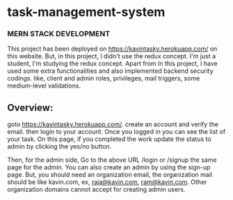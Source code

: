 # task-management-system

### MERN STACK DEVELOPMENT
This project has been deployed on https://kavintasky.herokuapp.com/ on this website. But, in this project, I didn't use the redux concept. I'm just a student, I'm studying the redux concept. Apart from In this project, I have used some extra functionalities and also implemented backend security codings. like, client and admin roles, privileges, mail triggers, some medium-level validations. 

## Overview:
goto https://kavintasky.herokuapp.com/. create an account and verify the email. then login to your account. Once you logged in you can see the list of your task. On this page, if you completed the work update the status to admin by clicking the yes/no button. 

Then, for the admin side, Go to the above URL /login or /signup the same page for the admin.  You can also create an admin by using the sign-up page.
But, you should need an organization email,  the organization mail should be like kavin.com, ex, raja@kavin.com, ram@kavin.com. Other organization domains cannot accept for creating admin users. 

